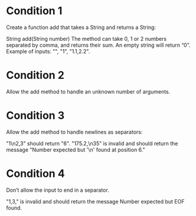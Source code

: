 # Condition 1

Create a function add that takes a String and returns a String:

String add(String number)
The method can take 0, 1 or 2 numbers separated by comma, and returns their sum.
An empty string will return “0”.
Example of inputs: "", "1", "1.1,2.2".

# Condition 2

Allow the add method to handle an unknown number of arguments.

# Condition 3

Allow the add method to handle newlines as separators:

"1\n2,3" should return "6".
"175.2,\n35" is invalid and should return the message "Number expected but '\n' found at position 6."

# Condition 4

Don’t allow the input to end in a separator.

"1,3," is invalid and should return the message Number expected but EOF found.